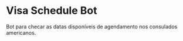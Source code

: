 # Visa Schedule Bot

Bot para checar as datas disponíveis de agendamento nos consulados americanos.
